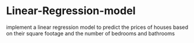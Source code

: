 # Linear-Regression-model
implement a linear regression model to predict the prices of houses based on their square footage and the number of bedrooms and bathrooms

